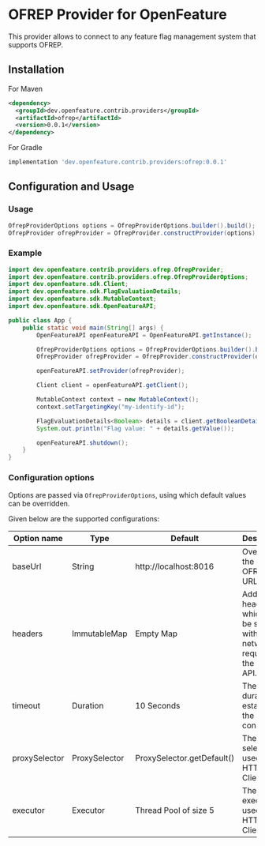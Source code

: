 # OFREP Provider for OpenFeature

This provider allows to connect to any feature flag management system that supports OFREP.

## Installation
For Maven
<!-- x-release-please-start-version -->
```xml
<dependency>
  <groupId>dev.openfeature.contrib.providers</groupId>
  <artifactId>ofrep</artifactId>
  <version>0.0.1</version>
</dependency>
```

For Gradle
```groovy
implementation 'dev.openfeature.contrib.providers:ofrep:0.0.1'
```
<!-- x-release-please-end-version -->

## Configuration and Usage

### Usage
```java
OfrepProviderOptions options = OfrepProviderOptions.builder().build();
OfrepProvider ofrepProvider = OfrepProvider.constructProvider(options);
```
### Example
```java
import dev.openfeature.contrib.providers.ofrep.OfrepProvider;
import dev.openfeature.contrib.providers.ofrep.OfrepProviderOptions;
import dev.openfeature.sdk.Client;
import dev.openfeature.sdk.FlagEvaluationDetails;
import dev.openfeature.sdk.MutableContext;
import dev.openfeature.sdk.OpenFeatureAPI;

public class App {
    public static void main(String[] args) {
        OpenFeatureAPI openFeatureAPI = OpenFeatureAPI.getInstance();

        OfrepProviderOptions options = OfrepProviderOptions.builder().build();
        OfrepProvider ofrepProvider = OfrepProvider.constructProvider(options);

        openFeatureAPI.setProvider(ofrepProvider);

        Client client = openFeatureAPI.getClient();

        MutableContext context = new MutableContext();
        context.setTargetingKey("my-identify-id");

        FlagEvaluationDetails<Boolean> details = client.getBooleanDetails("my-boolean-flag", false, context);
        System.out.println("Flag value: " + details.getValue());

        openFeatureAPI.shutdown();
    }
}
```

### Configuration options

Options are passed via `OfrepProviderOptions`, using which default values can be overridden.

Given below are the supported configurations:


| Option name | Type    | Default   | Description
| ----------- | ------- | --------- | ---------
| baseUrl      | String  | http://localhost:8016 | Override the default OFREP API URL.
| headers      | ImmutableMap  | Empty Map | Add custom headers which will be sent with each network request to the OFREP API.
| timeout      | Duration  | 10 Seconds | The timeout duration to establishing the connection.
| proxySelector      | ProxySelector  | ProxySelector.getDefault() | The proxy selector used by HTTP Client.
| executor      | Executor  | Thread Pool of size 5 | The executor used by HTTP Client.

